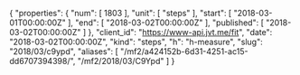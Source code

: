 {
  "properties": {
    "num": [
      1803
    ],
    "unit": [
      "steps"
    ],
    "start": [
      "2018-03-01T00:00:00Z"
    ],
    "end": [
      "2018-03-02T00:00:00Z"
    ],
    "published": [
      "2018-03-02T00:00:00Z"
    ]
  },
  "client_id": "https://www-api.jvt.me/fit",
  "date": "2018-03-02T00:00:00Z",
  "kind": "steps",
  "h": "h-measure",
  "slug": "2018/03/c9ypd",
  "aliases": [
    "/mf2/a424152b-6d31-4251-ac15-dd6707394398/",
    "/mf2/2018/03/C9Ypd"
  ]
}
